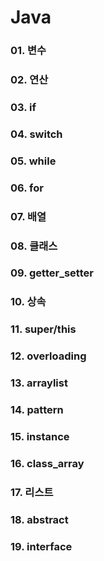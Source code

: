 # Java
### 01. 변수
### 02. 연산
### 03. if
### 04. switch
### 05. while
### 06. for
### 07. 배열
### 08. 클래스
### 09. getter_setter
### 10. 상속
### 11. super/this
### 12. overloading
### 13. arraylist
### 14. pattern
### 15. instance
### 16. class_array
### 17. 리스트
### 18. abstract
### 19. interface
